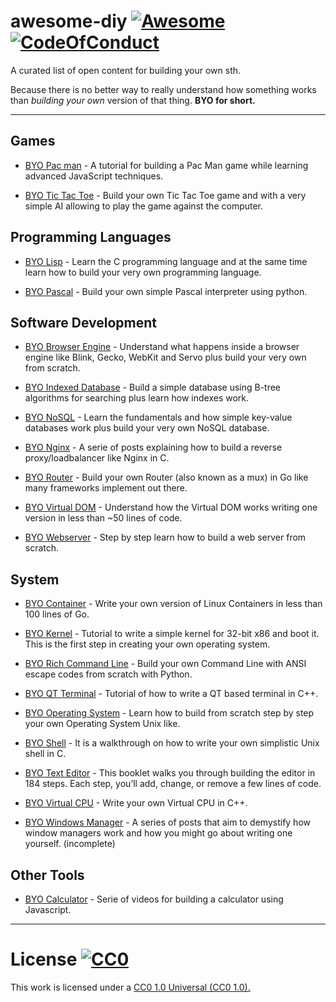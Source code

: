 # awesome-diy [![Awesome](https://cdn.rawgit.com/sindresorhus/awesome/d7305f38d29fed78fa85652e3a63e154dd8e8829/media/badge.svg)](https://github.com/sindresorhus/awesome) [![CodeOfConduct](https://img.shields.io/badge/code%20of%20conduct-1.3.0-ff69b4.svg)](http://contributor-covenant.org/version/1/3/0/)
A curated list of open content for building your own sth.

Because there is no better way to really understand how something works than *building your own* version of that thing. **BYO for short.**

----

## Games

  - [BYO Pac man](http://www.masswerk.at/JavaPac/pacman-howto.html) - A tutorial for building a Pac Man game while learning advanced JavaScript techniques.
  
  - [BYO Tic Tac Toe](https://medium.com/front-end-hacking/tic-tac-toe-javascript-game-b0cd6e98edd9) - Build your own Tic Tac Toe game and with a very simple AI allowing to play the game against the computer.

## Programming Languages

  - [BYO Lisp](http://www.buildyourownlisp.com/contents) - Learn the C programming language and at the same time learn how to build your very own programming language.
  
  - [BYO Pascal](https://ruslanspivak.com/lsbasi-part1/) - Build your own simple Pascal interpreter using python.
  
## Software Development

  - [BYO Browser Engine](https://limpet.net/mbrubeck/2014/08/08/toy-layout-engine-1.html) - Understand what happens inside a browser engine like Blink, Gecko, WebKit and Servo plus build your very own from scratch.

  - [BYO Indexed Database](https://www.codeproject.com/Articles/1029838/Build-Your-Own-Database) - Build a simple database using B-tree algorithms for searching plus learn how indexes work.
  
  - [BYO NoSQL](https://medium.com/@marceloboeira/why-you-should-build-your-own-nosql-database-9bbba42039f5) - Learn the fundamentals and how simple key-value databases work plus build your very own NoSQL database.
  
  - [BYO Nginx](http://www.gilesthomas.com/2013/08/writing-a-reverse-proxyloadbalancer-from-the-ground-up-in-c-part-0/) - A serie of posts explaining how to build a reverse proxy/loadbalancer like Nginx in C.
  
  - [BYO Router](https://vluxe.io/golang-router.html) - Build your own Router (also known as a mux) in Go like many frameworks implement out there.
  
  - [BYO Virtual DOM](https://medium.com/@deathmood/how-to-write-your-own-virtual-dom-ee74acc13060) - Understand how the Virtual DOM works writing one version in less than ~50 lines of code. 

  - [BYO Webserver](https://ruslanspivak.com/lsbaws-part1/) - Step by step learn how to build a web server from scratch.
    
## System

  - [BYO Container](https://www.infoq.com/articles/build-a-container-golang) - Write your own version of Linux Containers in less than 100 lines of Go.

  - [BYO Kernel](http://wiki.osdev.org/C%2B%2B_Bare_Bones) - Tutorial to write a simple kernel for 32-bit x86 and boot it. This is the first step in creating your own operating system.
  
  - [BYO Rich Command Line](http://www.lihaoyi.com/post/BuildyourownCommandLinewithANSIescapecodes.html) - Build your own Command Line with ANSI escape codes from scratch with Python.
  
  - [BYO QT Terminal](https://codekoalas.com/blog/build-your-own-minimal-terminal) - Tutorial of how to write a QT based terminal in C++.
  
  - [BYO Operating System](https://github.com/cfenollosa/os-tutorial) - Learn how to build from scratch step by step your own Operating System Unix like.

  - [BYO Shell](https://brennan.io/2015/01/16/write-a-shell-in-c/) - It is a walkthrough on how to write your own simplistic Unix shell in C.

  - [BYO Text Editor](https://viewsourcecode.org/snaptoken/kilo/) - This booklet walks you through building the editor in 184 steps. Each step, you’ll add, change, or remove a few lines of code.
    
  - [BYO Virtual CPU](http://megalomaniacbore.blogspot.ch/2014/04/virtual-cpu-in-c-4001-cpu.html) - Write your own Virtual CPU in C++.
  
  - [BYO Windows Manager](https://seasonofcode.com/posts/how-x-window-managers-work-and-how-to-write-one-part-i.html) - A series of posts that aim to demystify how window managers work and how you might go about writing one yourself. (incomplete)

  
## Other Tools

  - [BYO Calculator](https://www.freecodecamp.org/challenges/build-a-javascript-calculator) - Serie of videos for building a calculator using Javascript.
  
-----

# License   [![CC0](https://i.creativecommons.org/p/zero/1.0/88x31.png)](https://creativecommons.org/publicdomain/zero/1.0/)

This work is licensed under a [CC0 1.0 Universal (CC0 1.0).](https://creativecommons.org/publicdomain/zero/1.0/)
